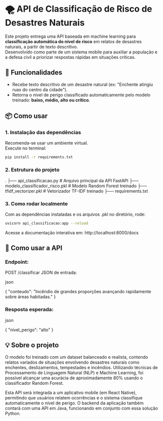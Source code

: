 # 🌪️ API de Classificação de Risco de Desastres Naturais

Este projeto entrega uma API baseada em machine learning para **classificação automática do nível de risco** em relatos de desastres naturais, a partir de texto descritivo.  
Desenvolvido como parte de um sistema mobile para auxiliar a população e a defesa civil a priorizar respostas rápidas em situações críticas.

## 🚀 Funcionalidades

- Recebe texto descritivo de um desastre natural (ex: "Enchente atingiu ruas do centro da cidade").
- Retorna o nível de perigo classificado automaticamente pelo modelo treinado: **baixo, médio, alto ou crítico**.

## 📦 Como usar

### 1. Instalação das dependências

Recomenda-se usar um ambiente virtual.  
Execute no terminal:

```bash
pip install -r requirements.txt
```
### 2. Estrutura do projeto
.
├── api_classificacao.py                  # Arquivo principal da API FastAPI
├── modelo_classificador_risco.pkl        # Modelo Random Forest treinado
├── tfidf_vectorizer.pkl                  # Vetorizador TF-IDF treinado
├── requirements.txt

### 3. Como rodar localmente
Com as dependências instaladas e os arquivos .pkl no diretório, rode:

```bash
uvicorn api_classificacao:app --reload
```

Acesse a documentação interativa em:
http://localhost:8000/docs

## 📲 Como usar a API
### Endpoint:
POST /classificar
JSON de entrada:

json

{
  "conteudo": "Incêndio de grandes proporções avançando rapidamente sobre áreas habitadas."
}

### Resposta esperada:

json

{
  "nivel_perigo": "alto"
}

## 💡 Sobre o projeto
O modelo foi treinado com um dataset balanceado e realista, contendo relatos variados de situações envolvendo desastres naturais como enchentes, deslizamentos, tempestades e incêndios.
Utilizando técnicas de Processamento de Linguagem Natural (NLP) e Machine Learning, foi possível alcançar uma acurácia de aproximadamente 80% usando o classificador Random Forest.

Esta API será integrada a um aplicativo mobile (em React Native), permitindo que usuários relatem ocorrências e o sistema classifique automaticamente o nível de perigo. O backend da aplicação também contará com uma API em Java, funcionando em conjunto com essa solução Python.
